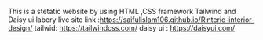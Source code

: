 This is a stetatic website by using HTML ,CSS framework Tailwind and Daisy ui labery 
Iive site link :https://saifulislam106.github.io/Rinterio-interior-design/
tailwid: https://tailwindcss.com/
daisy ui : https://daisyui.com/
